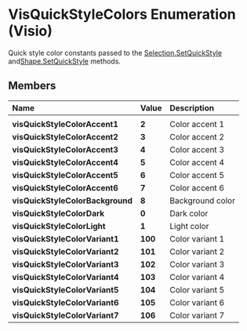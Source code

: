 
# VisQuickStyleColors Enumeration (Visio)

Quick style color constants passed to the [Selection.SetQuickStyle](39b810b5-0738-daed-0103-8a2df07559c6.md) and[Shape.SetQuickStyle](aebe80cb-fae9-0be7-e903-882f6eb58b63.md) methods.


## Members



|**Name**|**Value**|**Description**|
|:-----|:-----|:-----|
||||
| **visQuickStyleColorAccent1**| **2**|Color accent 1|
| **visQuickStyleColorAccent2**| **3**|Color accent 2|
| **visQuickStyleColorAccent3**| **4**|Color accent 3|
| **visQuickStyleColorAccent4**| **5**|Color accent 4|
| **visQuickStyleColorAccent5**| **6**|Color accent 5|
| **visQuickStyleColorAccent6**| **7**|Color accent 6|
| **visQuickStyleColorBackground**| **8**|Background color|
| **visQuickStyleColorDark**| **0**|Dark color|
| **visQuickStyleColorLight**| **1**|Light color|
| **visQuickStyleColorVariant1**| **100**|Color variant 1|
| **visQuickStyleColorVariant2**| **101**|Color variant 2|
| **visQuickStyleColorVariant3**| **102**|Color variant 3|
| **visQuickStyleColorVariant4**| **103**|Color variant 4|
| **visQuickStyleColorVariant5**| **104**|Color variant 5|
| **visQuickStyleColorVariant6**| **105**|Color variant 6|
| **visQuickStyleColorVariant7**| **106**|Color variant 7|
